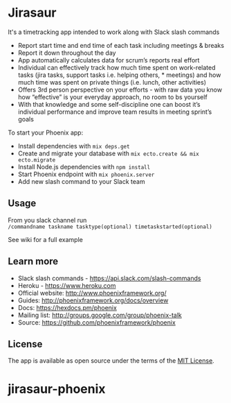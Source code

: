 # Jirasaur

It's a timetracking app intended to work along with Slack slash commands

* Report start time and end time of each task including meetings & breaks
* Report it down throughout the day
* App automatically calculates data for scrum’s reports real effort
* Individual can effectively track how much time spent on work-related tasks (jira tasks, support tasks i.e. helping others, * meetings) and how much time was spent on private things (i.e. lunch, other activities)
* Offers 3rd person perspective on your efforts -  with raw data you know how “effective” is your everyday approach, no room to bs yourself
* With that knowledge and some self-discipline one can boost it’s individual performance and improve team results in meeting sprint’s goals


To start your Phoenix app:

  * Install dependencies with `mix deps.get`
  * Create and migrate your database with `mix ecto.create && mix ecto.migrate`
  * Install Node.js dependencies with `npm install`
  * Start Phoenix endpoint with `mix phoenix.server`
  * Add new slash command to your Slack team

## Usage
From you slack channel run </br>
```/commandname taskname tasktype(optional) timetaskstarted(optional)```

See wiki for a full example
## Learn more
  * Slack slash commands - https://api.slack.com/slash-commands
  * Heroku - https://www.heroku.com
  * Official website: http://www.phoenixframework.org/
  * Guides: http://phoenixframework.org/docs/overview
  * Docs: https://hexdocs.pm/phoenix
  * Mailing list: http://groups.google.com/group/phoenix-talk
  * Source: https://github.com/phoenixframework/phoenix

## License
The app is available as open source under the terms of the [MIT License](http://opensource.org/licenses/MIT).

# jirasaur-phoenix
